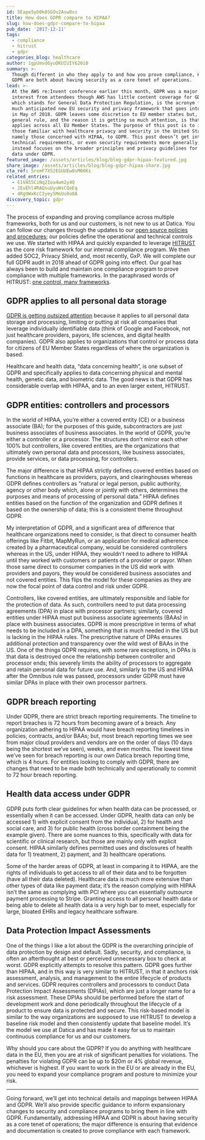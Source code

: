 ```yaml
---
id: 5Eape5yb0k0SGOu2Asw0ss
title: How does GDPR compare to HIPAA?
slug: how-does-gdpr-compare-to-hipaa
pub_date: '2017-12-11'
tags:
  - compliance
  - hitrust
  - gdpr
categories_blog: healthcare
author: 1gpUmvd6yuOKUIUIY620i0
summary: >-
  Though different in who they apply to and how you prove compliance, HIPAA and
  GDPR are both about having security as a core tenet of operations.
lead: >-
  At the AWS re:Invent conference earlier this month, GDPR was a major area of
  interest from attendees though AWS has little content coverage for GDPR. GDPR,
  which stands for General Data Protection Regulation, is the acronym for the
  much anticipated new EU security and privacy framework that goes into effect
  in May of 2018. GDPR leaves some discretion to EU member states but, as a
  general rule, and the reason it is getting so much attention, is that it
  applies across all EU Member States. The purpose of this post is to introduce
  those familiar with healthcare privacy and security in the United States,
  namely those concerned with HIPAA, to GDPR. This post doesn’t get into
  technical requirements, or even security requirements more generally, but
  instead focuses on the broader principles and privacy guidelines for health
  data under GDPR.
featured_image: /assets/articles/blog/blog-gdpr-hipaa-featured.jpg
share_image: /assets/articles/blog/blog-gdpr-hipaa-share.jpg
cta_ref: 5romF7X52EGUUEw0sM00Ki
related_entries:
  - E1VA55CiNq2Ioa4wm2y4Q
  - 2EuEhl4RAQsuUyuWsCQeEq
  - 4Rg9WxKcCIyeySMoUu0o8A
discovery_topic: gdpr
---
```


The process of expanding and proving compliance across multiple frameworks, both for us and our customers, is not new to us at Datica. You can follow our changes through the updates to our [open source policies and procedures](https://datica.com/open-source/policies/); our policies define the operational and technical controls we use. We started with HIPAA and quickly expanded to leverage [HITRUST](https://datica.com/blog/hitrust-csf-certification-round-3/) as the core risk framework for our internal compliance program. We then added SOC2, Privacy Shield, and, most recently, GxP. We will complete our full GDPR audit in 2018 ahead of GDPR going into effect. Our goal has always been to build and maintain one compliance program to prove compliance with multiple frameworks. In the paraphrased words of HITRUST: [one control, many frameworks](https://datica.com/blog/what-makes-hitrust-understanding-the-superset-nature-of-hitrust/).
                                                                                        
## GDPR applies to all personal data storage

[GDPR is getting outsized attention](https://www.eugdpr.org/) because it applies to all personal data storage and processing, limiting or putting at risk all companies that leverage individually identifiable data (think of Google and Facebook, not just healthcare providers, payors, life sciences, and digital health companies). GDPR also applies to organizations that control or process data for citizens of EU Member States regardless of where the organization is based.

Healthcare and health data, “data concerning health”, is one subset of GDPR and specifically applies to data concerning physical and mental health, genetic data, and biometric data. The good news is that GDPR has considerable overlap with HIPAA, and to an even larger extent, HITRUST.

## GDPR entities: controllers and processors

In the world of HIPAA, you’re either a covered entity (CE) or a business associate (BA); for the purposes of this guide, subcontractors are just business associates of business associates. In the world of GDPR, you’re either a controller or a processor. The structures don’t mirror each other 100% but controllers, like covered entities, are the organizations that ultimately own personal data and processors, like business associates, provide services, or data processing, for controllers.

The major difference is that HIPAA strictly defines covered entities based on functions in healthcare as providers, payors, and clearinghouses whereas GDPR defines controllers as “natural or legal person, public authority, agency or other body which, alone or jointly with others, determines the purposes and means of processing of personal data.” HIPAA defines entities based on the function of the organization and GDPR defines it based on the ownership of data; this is a consistent theme throughout GDPR. 

My interpretation of GDPR, and a significant area of difference that healthcare organizations need to consider, is that direct to consumer health offerings like Fitbit, MapMyRun, or an application for medical adherence created by a pharmaceutical company, would be considered controllers whereas in the US, under HIPAA, they wouldn’t need to adhere to HIPAA until they worked with customers or patients of a provider or payor. When those same direct to consumer companies in the US did work with providers and payors, they would be considered business associates and not covered entities. This flips the model for these companies as they are now the focal point of data control and risk under GDPR.

Controllers, like covered entities, are ultimately responsible and liable for the protection of data. As such, controllers need to put data processing agreements (DPA) in place with processor partners; similarly, covered entities under HIPAA must put business associate agreements (BAAs) in place with business associates. GDPR is more prescriptive in terms of what needs to be included in a DPA, something that is much needed in the US but is lacking in the HIPAA rules. The prescriptive nature of DPAs ensures additional protection and transparency over the wild west of BAAs in the US. One of the things GDPR requires, with some rare exceptions, in DPAs is that data is destroyed once the relationship between controller and processor ends; this severely limits the ability of processors to aggregate and retain personal data for future use. And, similarly to the US and HIPAA after the Omnibus rule was passed, processors under GDPR must have similar DPAs in place with their own processor partners.

## GDPR breach reporting

Under GDPR, there are strict breach reporting requirements. The timeline to report breaches is 72 hours from becoming aware of a breach. Any organization adhering to HIPAA would have breach reporting timelines in policies, contracts, and/or BAAs; but, most breach reporting times we see from major cloud providers and vendors are on the order of days (10 days being the shortest we’ve seen), weeks, and even months. The lowest time we’ve seen for breach reporting is our own Datica breach reporting time, which is 4 hours. For entities looking to comply with GDPR, there are changes that need to be made both technically and operationally to commit to 72 hour breach reporting.

## Health data access under GDPR

GDPR puts forth clear guidelines for when health data can be processed, or essentially when it can be accessed. Under GDPR, health data can only be accessed 1) with explicit consent from the individual, 2) for health and social care, and 3) for public health (cross border containment being the example given). There are some nuances to this, specifically with data for scientific or clinical research, but those are mainly only with explicit consent. HIPAA similarly defines permitted uses and disclosures of health data for 1) treatment, 2) payment, and 3) healthcare operations.

Some of the harder areas of GDPR, at least in comparing it to HIPAA, are the rights of individuals to get access to all of their data and to be forgotten (have all their data deleted). Healthcare data is much more extensive than other types of data like payment data; it’s the reason complying with HIPAA isn’t the same as complying with PCI where you can essentially outsource payment processing to Stripe. Granting access to all personal health data or being able to delete all health data is a very high bar to meet, especially for large, bloated EHRs and legacy healthcare software.

## Data Protection Impact Assessments

One of the things I like a lot about the GDPR is the overarching principle of data protection by design and default. Sadly, security, and compliance, is often an afterthought at best or perceived unnecessary box to check at worst. GDPR explicitly attempts to resolve this pattern. GDPR goes further than HIPAA, and in this way is very similar to HITRUST, in that it anchors risk assessment, analysis, and management to the entire lifecycle of products and services. GDPR requires controllers and processors to conduct Data Protection Impact Assessments (DPIAs), which are just a longer name for a risk assessment. These DPIAs should be performed before the start of development work and done periodically throughout the lifecycle of a product to ensure data is protected and secure. This risk-based model is similar to the way organizations are supposed to use HITRUST to develop a baseline risk model and then consistently update that baseline model. It’s the model we use at Datica and has made it easy for us to maintain continuous compliance for us and our customers.

Why should you care about the GDPR? If you do anything with healthcare data in the EU, then you are at risk of significant penalties for violations. The penalties for violating GDPR can be up to $20m or 4% global revenue, whichever is highest. If you want to work in the EU or are already in the EU, you need to expand your compliance program and posture to minimize your risk.

----                                                                                                    
Going forward, we’ll get into technical details and mappings between HIPAA and GDPR. We’ll also provide specific guidance to inform expansionary changes to security and compliance programs to bring them in line with GDPR. Fundamentally, addressing HIPAA and GDPR is about having security as a core tenet of operations; the major difference is ensuring that evidence and documentation is created to prove compliance with each framework.


  